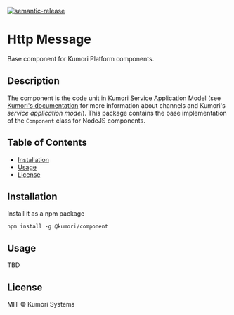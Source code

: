 [![semantic-release](https://img.shields.io/badge/%20%20%F0%9F%93%A6%F0%9F%9A%80-semantic--release-e10079.svg)](https://github.com/semantic-release/semantic-release)

# Http Message

Base component for Kumori Platform components.

## Description

The component is the code unit in Kumori Service Application Model (see [Kumori's documentation](https://github.com/kumori-systems/documentation) for more information about channels and Kumori's _service application model_). This package contains the base implementation of the `Component` class for NodeJS components.


## Table of Contents

* [Installation](#installation)
* [Usage](#usage)
* [License](#license)

## Installation

Install it as a npm package

    npm install -g @kumori/component

## Usage

TBD

## License

MIT © Kumori Systems
